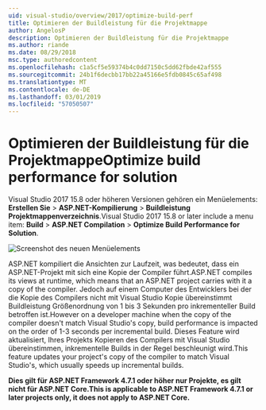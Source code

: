 ```yaml
---
uid: visual-studio/overview/2017/optimize-build-perf
title: Optimieren der Buildleistung für die Projektmappe
author: AngelosP
description: Optimieren der Buildleistung für die Projektmappe
ms.author: riande
ms.date: 08/29/2018
msc.type: authoredcontent
ms.openlocfilehash: c1a5cf5e59374b4c0dd7150c5dd62fbde42af555
ms.sourcegitcommit: 24b1f6decbb17bb22a45166e5fdb0845c65af498
ms.translationtype: MT
ms.contentlocale: de-DE
ms.lasthandoff: 03/01/2019
ms.locfileid: "57050507"
---
```

# <a name="optimize-build-performance-for-solution"></a><span data-ttu-id="408f2-103">Optimieren der Buildleistung für die Projektmappe</span><span class="sxs-lookup"><span data-stu-id="408f2-103">Optimize build performance for solution</span></span>

<span data-ttu-id="408f2-104">Visual Studio 2017 15.8 oder höheren Versionen gehören ein Menüelements: **Erstellen Sie** > **ASP.NET-Kompilierung** > **Buildleistung Projektmappenverzeichnis**.</span><span class="sxs-lookup"><span data-stu-id="408f2-104">Visual Studio 2017 15.8 or later include a menu item: **Build** > **ASP.NET Compilation** > **Optimize Build Performance for Solution**.</span></span>

![Screenshot des neuen Menüelements](optimize-build-perf/_static/optimize-build-performance-for-solution.png)

<span data-ttu-id="408f2-106">ASP.NET kompiliert die Ansichten zur Laufzeit, was bedeutet, dass ein ASP.NET-Projekt mit sich eine Kopie der Compiler führt.</span><span class="sxs-lookup"><span data-stu-id="408f2-106">ASP.NET compiles its views at runtime, which means that an ASP.NET project carries with it a copy of the compiler.</span></span> <span data-ttu-id="408f2-107">Jedoch auf einem Computer des Entwicklers bei der die Kopie des Compilers nicht mit Visual Studio Kopie übereinstimmt Buildleistung Größenordnung von 1 bis 3 Sekunden pro inkrementeller Build betroffen ist.</span><span class="sxs-lookup"><span data-stu-id="408f2-107">However on a developer machine when the copy of the compiler doesn't match Visual Studio's copy, build performance is impacted on the order of 1-3 seconds per incremental build.</span></span> <span data-ttu-id="408f2-108">Dieses Feature wird aktualisiert, Ihres Projekts Kopieren des Compilers mit Visual Studio übereinstimmen, inkrementelle Builds in der Regel beschleunigt wird.</span><span class="sxs-lookup"><span data-stu-id="408f2-108">This feature updates your project's copy of the compiler to match Visual Studio's, which usually speeds up incremental builds.</span></span>

<span data-ttu-id="408f2-109">**Dies gilt für ASP.NET Framework 4.7.1 oder höher nur Projekte, es gilt nicht für ASP.NET Core.**</span><span class="sxs-lookup"><span data-stu-id="408f2-109">**This is applicable to ASP.NET Framework 4.7.1 or later projects only, it does not apply to ASP.NET Core.**</span></span>
